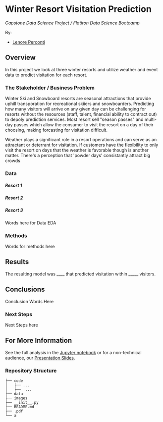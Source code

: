 # Winter Resort Visitation Prediction

*Capstone Data Science Project / Flatiron Data Science Bootcamp*

By: 
- [Lenore Perconti] 

## Overview

In this project we look at three winter resorts and utilize weather and event data to predict visitation for each resort.

### The Stakeholder / Business Problem

Winter Ski and Snowboard resorts are seasonal attractions that provide uphill transporation for recreational skiiers and snowboarders. Predicting how many visitors will arrive on any given day can be challenging for resorts without the resources (staff, talent, financial ability to contract out) to depoly prediction services. Most resort sell "season passes" and multi-day passes which allow the consumer to visit the resort on a day of their choosing, making forcasting for visitation difficult. 

Weather plays a significant role in a resort operations and can serve as an attractant or deterrant for visitation. If customers have the flexibility to only visit the resort on days that the weather is favorable though is another matter. There's a perception that 'powder days' consistantly attract big crowds 

### Data

##### Resort 1 

##### Resort 2

##### Resort 3
Words here for Data EDA

### Methods

Words for methods here

## Results

The resulting model was ____ that predicted visitation within _____ visitors. 

## Conclusions

Conclusion Words Here

### Next Steps

Next Steps here

## For More Information

See the full analysis in the [Jupyter notebook] or for a non-technical audience, our [Presentation Slides]. 

### Repository Structure

```
├── code
│   ├── ...
│   ├──  ...
├── data
├── images
├── __init__.py
├── README.md
├── .pdf
└── a
```


   [Lenore Perconti]: <https://github.com/lperconti>
   [Jupyter notebook]: <https://github.com/ewjohn127/dsc_project4/blob/main/final_notebook.ipynb>
   [Presentation Slides]: <linkhere.com>
